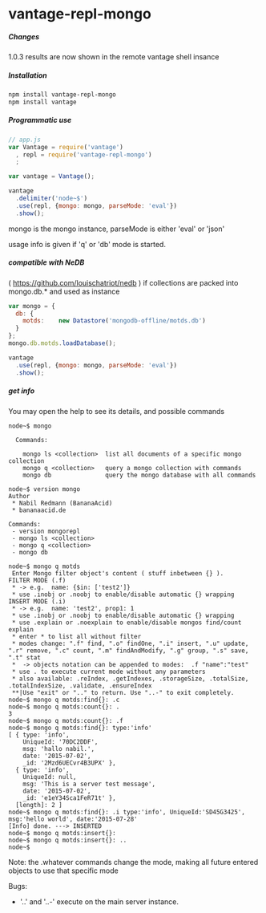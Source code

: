 # vantage-repl-mongo

##### Changes
1.0.3 results are now shown in the remote vantage shell insance


##### Installation

```bash
npm install vantage-repl-mongo
npm install vantage
```

##### Programmatic use

```js
// app.js
var Vantage = require('vantage')
  , repl = require('vantage-repl-mongo')
  ;

var vantage = Vantage();

vantage
  .delimiter('node~$')
  .use(repl, {mongo: mongo, parseMode: 'eval'})
  .show();
```

mongo is the mongo instance, parseMode is either 'eval' or 'json'

usage info is given if 'q' or 'db' mode is started.

##### compatible with NeDB
( https://github.com/louischatriot/nedb ) if collections are packed into mongo.db.* and used as instance

```js
var mongo = {
  db: {
    motds:    new Datastore('mongodb-offline/motds.db')
  }
};
mongo.db.motds.loadDatabase();

vantage
  .use(repl, {mongo: mongo, parseMode: 'eval'})
  .show();
```

##### get info

You may open the help to see its details, and possible commands
```
node~$ mongo

  Commands:

    mongo ls <collection>  list all documents of a specific mongo collection
    mongo q <collection>   query a mongo collection with commands
    mongo db               query the mongo database with all commands

node~$ version mongo
Author
 * Nabil Redmann (BananaAcid)
 * bananaacid.de

Commands:
 - version mongorepl
 - mongo ls <collection>
 - mongo q <collection>
 - mongo db
```

```
node~$ mongo q motds
 Enter Mongo filter object's content ( stuff inbetween {} ).
FILTER MODE (.f)
 * -> e.g.  name: {$in: ['test2']}
 * use .inobj or .noobj to enable/disable automatic {} wrapping
INSERT MODE (.i)
 * -> e.g.  name: 'test2', prop1: 1
 * use .inobj or .noobj to enable/disable automatic {} wrapping
 * use .explain or .noexplain to enable/disable mongos find/count explain
 * enter * to list all without filter
 * modes change: ".f" find, ".o" findOne, ".i" insert, ".u" update, ".r" remove, ".c" count, ".m" findAndModify, ".g" group, ".s" save, ".t" stat
 *  -> objects notation can be appended to modes:  .f "name":"test"
 * use . to execute current mode without any parameters
 * also available: .reIndex, .getIndexes, .storageSize, .totalSize, .totalIndexSize, .validate, .ensureIndex
 **|Use "exit" or ".." to return. Use "..-" to exit completely.
node~$ mongo q motds:find{}: .c
node~$ mongo q motds:count{}: .
3
node~$ mongo q motds:count{}: .f
node~$ mongo q motds:find{}: type:'info'
[ { type: 'info',
    UniqueId: '70DC2DDF',
    msg: 'hallo nabil.',
    date: '2015-07-02',
    _id: '2Mzd6UECvr4B3UPX' },
  { type: 'info',
    UniqueId: null,
    msg: 'This is a server test message',
    date: '2015-07-02',
    _id: 'e1eY34Sca1FeR71t' },
  [length]: 2 ]
node~$ mongo q motds:find{}: .i type:'info', UniqueId:'SD45G3425', msg:'hello world', date:'2015-07-28'
[Info] done. ---> INSERTED
node~$ mongo q motds:insert{}:
node~$ mongo q motds:insert{}: ..
node~$ 
```
Note: the .whatever commands change the mode, making all future entered objects to use that specific mode


Bugs:
  * '..' and '..-' execute on the main server instance.
